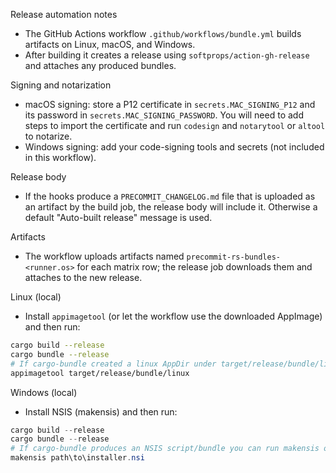 Release automation notes

- The GitHub Actions workflow `.github/workflows/bundle.yml` builds artifacts on Linux, macOS, and Windows.
- After building it creates a release using `softprops/action-gh-release` and attaches any produced bundles.

Signing and notarization

- macOS signing: store a P12 certificate in `secrets.MAC_SIGNING_P12` and its password in `secrets.MAC_SIGNING_PASSWORD`. You will need to add steps to import the certificate and run `codesign` and `notarytool` or `altool` to notarize.
- Windows signing: add your code-signing tools and secrets (not included in this workflow).

Release body

- If the hooks produce a `PRECOMMIT_CHANGELOG.md` file that is uploaded as an artifact by the build job, the release body will include it. Otherwise a default "Auto-built release" message is used.

Artifacts

- The workflow uploads artifacts named `precommit-rs-bundles-<runner.os>` for each matrix row; the release job downloads them and attaches to the new release.

Linux (local)

- Install `appimagetool` (or let the workflow use the downloaded AppImage) and then run:

```bash
cargo build --release
cargo bundle --release
# If cargo-bundle created a linux AppDir under target/release/bundle/linux you can create an AppImage with appimagetool:
appimagetool target/release/bundle/linux
```

Windows (local)

- Install NSIS (makensis) and then run:

```powershell
cargo build --release
cargo bundle --release
# If cargo-bundle produces an NSIS script/bundle you can run makensis on the generated installer script
makensis path\to\installer.nsi
```
